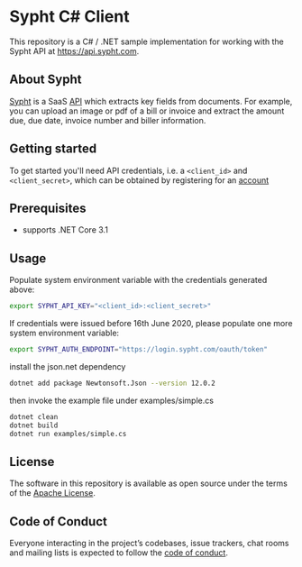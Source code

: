 # Sypht C# Client
This repository is a C# / .NET sample implementation for working with the Sypht API at https://api.sypht.com.

## About Sypht
[Sypht](https://sypht.com) is a SaaS [API]((https://docs.sypht.com/)) which extracts key fields from documents. For
example, you can upload an image or pdf of a bill or invoice and extract the amount due, due date, invoice number
and biller information.

## Getting started
To get started you'll need API credentials, i.e. a `<client_id>` and `<client_secret>`, which can be obtained by registering
for an [account](https://www.sypht.com/signup/developer)

## Prerequisites
* supports .NET Core 3.1

## Usage
Populate system environment variable with the credentials generated above:

```Bash
export SYPHT_API_KEY="<client_id>:<client_secret>"
```

If credentials were issued before 16th June 2020, please populate one more system environment variable:
```Bash
export SYPHT_AUTH_ENDPOINT="https://login.sypht.com/oauth/token"
```

install the json.net dependency
```Bash
dotnet add package Newtonsoft.Json --version 12.0.2
```

then invoke the example file under examples/simple.cs

```Bash
dotnet clean
dotnet build
dotnet run examples/simple.cs
```

## License
The software in this repository is available as open source under the terms of the [Apache License](https://github.com/sypht-team/sypht-csharp-client/blob/master/LICENSE).

## Code of Conduct
Everyone interacting in the project’s codebases, issue trackers, chat rooms and mailing lists is expected to follow the [code of conduct](https://github.com/sypht-team/sypht-csharp-client/blob/master/CODE_OF_CONDUCT.md).
